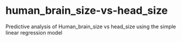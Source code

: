 # human_brain_size-vs-head_size
Predictive analysis of Human_brain_size vs head_size using the simple linear regression model
